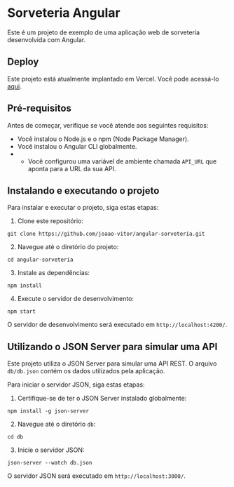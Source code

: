 # Sorveteria Angular

Este é um projeto de exemplo de uma aplicação web de sorveteria desenvolvida com Angular.

## Deploy

Este projeto está atualmente implantado em Vercel. Você pode acessá-lo [aqui](https://angular-sorveteria.vercel.app).

## Pré-requisitos

Antes de começar, verifique se você atende aos seguintes requisitos:

- Você instalou o Node.js e o npm (Node Package Manager).
- Você instalou o Angular CLI globalmente.
- - Você configurou uma variável de ambiente chamada `API_URL` que aponta para a URL da sua API.


## Instalando e executando o projeto

Para instalar e executar o projeto, siga estas etapas:

1. Clone este repositório:

```
git clone https://github.com/joaao-vitor/angular-sorveteria.git
```

2. Navegue até o diretório do projeto:

```
cd angular-sorveteria
```

3. Instale as dependências:

```
npm install
```

4. Execute o servidor de desenvolvimento:

```
npm start
```

O servidor de desenvolvimento será executado em `http://localhost:4200/`.

## Utilizando o JSON Server para simular uma API

Este projeto utiliza o JSON Server para simular uma API REST. O arquivo `db/db.json` contém os dados utilizados pela aplicação.

Para iniciar o servidor JSON, siga estas etapas:

1. Certifique-se de ter o JSON Server instalado globalmente:

```
npm install -g json-server
```

2. Navegue até o diretório `db`:

```
cd db
```

3. Inicie o servidor JSON:

```
json-server --watch db.json
```

O servidor JSON será executado em `http://localhost:3000/`.

